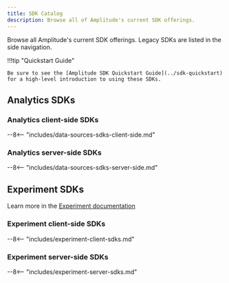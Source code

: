 ```yaml
---
title: SDK Catalog
description: Browse all of Amplitude's current SDK offerings.
---
```


Browse all Amplitude's current SDK offerings. Legacy SDKs are listed in the side navigation. 

!!!tip "Quickstart Guide"

    Be sure to see the [Amplitude SDK Quickstart Guide](../sdk-quickstart) for a high-level introduction to using these SDKs.

## Analytics SDKs

### Analytics client-side SDKs

--8<-- "includes/data-sources-sdks-client-side.md"

### Analytics server-side SDKs

--8<-- "includes/data-sources-sdks-server-side.md"

## Experiment SDKs

Learn more in the [Experiment documentation](../../experiment/)

### Experiment client-side SDKs

--8<-- "includes/experiment-client-sdks.md"

### Experiment server-side SDKs

--8<--  "includes/experiment-server-sdks.md"